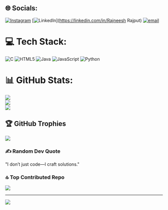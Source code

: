  
## 🌐 Socials:
[![Instagram](https://img.shields.io/badge/Instagram-%23E4405F.svg?logo=Instagram&logoColor=white)](https://instagram.com/rajneesh._rajput_) [![LinkedIn](https://img.shields.io/badge/LinkedIn-%230077B5.svg?logo=linkedin&logoColor=white)](https://linkedin.com/in/Rajneesh Rajput) [![email](https://img.shields.io/badge/Email-D14836?logo=gmail&logoColor=white)](mailto:rajneeshrajpoot113@gmail.com) 

# 💻 Tech Stack:
![C](https://img.shields.io/badge/c-%2300599C.svg?style=for-the-badge&logo=c&logoColor=white) ![HTML5](https://img.shields.io/badge/html5-%23E34F26.svg?style=for-the-badge&logo=html5&logoColor=white) ![Java](https://img.shields.io/badge/java-%23ED8B00.svg?style=for-the-badge&logo=openjdk&logoColor=white) ![JavaScript](https://img.shields.io/badge/javascript-%23323330.svg?style=for-the-badge&logo=javascript&logoColor=%23F7DF1E) ![Python](https://img.shields.io/badge/python-3670A0?style=for-the-badge&logo=python&logoColor=ffdd54)
# 📊 GitHub Stats:
![](https://github-readme-stats.vercel.app/api?username=RaR-O1&theme=highcontrast&hide_border=false&include_all_commits=true&count_private=false)<br/>
![](https://nirzak-streak-stats.vercel.app/?user=RaR-O1&theme=highcontrast&hide_border=false)<br/>
![](https://github-readme-stats.vercel.app/api/top-langs/?username=RaR-O1&theme=highcontrast&hide_border=false&include_all_commits=true&count_private=false&layout=compact)

## 🏆 GitHub Trophies
![](https://github-profile-trophy.vercel.app/?username=RaR-O1&theme=radical&no-frame=false&no-bg=true&margin-w=4)

### ✍️ Random Dev Quote
"I don’t just code—I craft solutions."

### 🔝 Top Contributed Repo
![](https://github-contributor-stats.vercel.app/api?username=RaR-O1&limit=5&theme=dark&combine_all_yearly_contributions=true)

---
[![](https://visitcount.itsvg.in/api?id=RaR-O1&icon=0&color=0)](https://visitcount.itsvg.in)

<!-- Proudly created with GPRM ( https://gprm.itsvg.in ) -->
